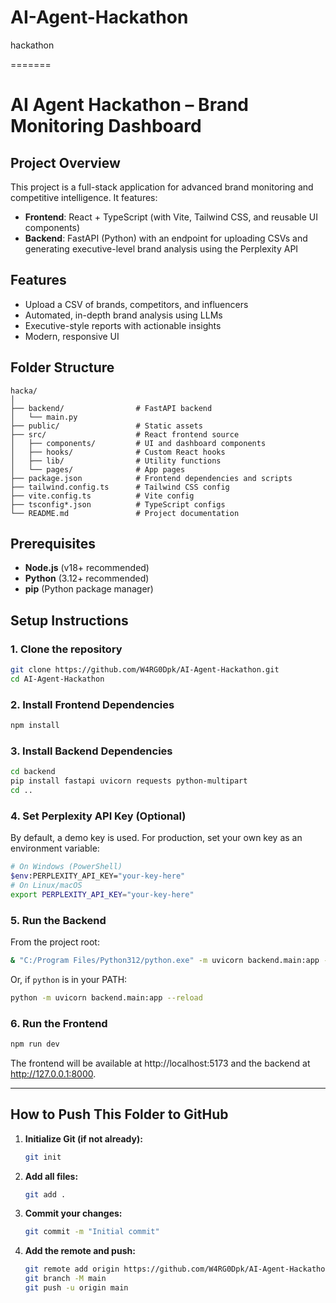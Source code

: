 # AI-Agent-Hackathon

hackathon

=======

# AI Agent Hackathon – Brand Monitoring Dashboard

## Project Overview

This project is a full-stack application for advanced brand monitoring and competitive intelligence. It features:
- **Frontend**: React + TypeScript (with Vite, Tailwind CSS, and reusable UI components)
- **Backend**: FastAPI (Python) with an endpoint for uploading CSVs and generating executive-level brand analysis using the Perplexity API

## Features

- Upload a CSV of brands, competitors, and influencers
- Automated, in-depth brand analysis using LLMs
- Executive-style reports with actionable insights
- Modern, responsive UI

## Folder Structure

```
hacka/
│
├── backend/                # FastAPI backend
│   └── main.py
├── public/                 # Static assets
├── src/                    # React frontend source
│   ├── components/         # UI and dashboard components
│   ├── hooks/              # Custom React hooks
│   ├── lib/                # Utility functions
│   └── pages/              # App pages
├── package.json            # Frontend dependencies and scripts
├── tailwind.config.ts      # Tailwind CSS config
├── vite.config.ts          # Vite config
├── tsconfig*.json          # TypeScript configs
└── README.md               # Project documentation
```

## Prerequisites

- **Node.js** (v18+ recommended)
- **Python** (3.12+ recommended)
- **pip** (Python package manager)

## Setup Instructions

### 1. Clone the repository

```sh
git clone https://github.com/W4RG0Dpk/AI-Agent-Hackathon.git
cd AI-Agent-Hackathon
```

### 2. Install Frontend Dependencies

```sh
npm install
```

### 3. Install Backend Dependencies

```sh
cd backend
pip install fastapi uvicorn requests python-multipart
cd ..
```

### 4. Set Perplexity API Key (Optional)

By default, a demo key is used. For production, set your own key as an environment variable:

```sh
# On Windows (PowerShell)
$env:PERPLEXITY_API_KEY="your-key-here"
# On Linux/macOS
export PERPLEXITY_API_KEY="your-key-here"
```

### 5. Run the Backend

From the project root:

```sh
& "C:/Program Files/Python312/python.exe" -m uvicorn backend.main:app --reload
```

Or, if `python` is in your PATH:

```sh
python -m uvicorn backend.main:app --reload
```

### 6. Run the Frontend

```sh
npm run dev
```

The frontend will be available at http://localhost:5173 and the backend at http://127.0.0.1:8000.

---

## How to Push This Folder to GitHub

1. **Initialize Git (if not already):**
   ```sh
   git init
   ```

2. **Add all files:**
   ```sh
   git add .
   ```

3. **Commit your changes:**
   ```sh
   git commit -m "Initial commit"
   ```

4. **Add the remote and push:**
   ```sh
   git remote add origin https://github.com/W4RG0Dpk/AI-Agent-Hackathon.git
   git branch -M main
   git push -u origin main
   ```

